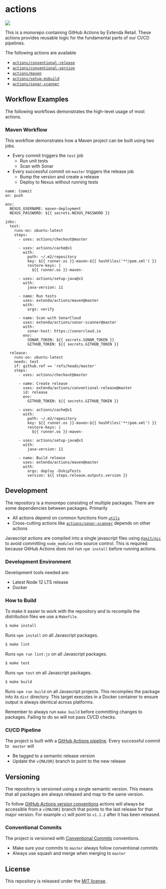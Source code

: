 # actions

![](https://github.com/extenda/actions/workflows/Commit/badge.svg)

This is a monorepo containing GitHub Actions by Extenda Retail. These actions provides reusable logic for
the fundamental parts of our CI/CD pipelines.

The following actions are available

  * [`actions/conventional-release`](conventional-release#readme)
  * [`actions/conventional-version`](conventional-version#readme)
  * [`actions/maven`](maven#readme)
  * [`actions/setup-msbuild`](setup-msbuild#readme)
  * [`actions/sonar-scanner`](sonar-scanner#readme)

## Workflow Examples

The following workflows demonstrates the high-level usage of most actions.

### Maven Workflow

This workflow demonstrates how a Maven project can be built using two jobs.

  * Every commit triggers the `test` job
    * Run unit tests
    * Scan with Sonar
  * Every successful commit on `master` triggers the release job
    * Bump the version and create a release
    * Deploy to Nexus without running tests

```
name: Commit
on: push

env:
  NEXUS_USERNAME: maven-deployment
  NEXUS_PASSWORD: ${{ secrets.NEXUS_PASSWORD }}

jobs:
  test:
    runs-on: ubuntu-latest
    steps:
      - uses: actions/checkout@master

      - uses: actions/cache@v1
        with:
          path: ~/.m2/repository
          key: ${{ runner.os }}-maven-${{ hashFiles('**/pom.xml') }}
          restore-keys: |
            ${{ runner.os }}-maven-

      - uses: actions/setup-java@v1
        with:
          java-version: 11

      - name: Run tests
        uses: extenda/actions/maven@master
        with:
          args: verify

      - name: Scan with SonarCloud
        uses: extenda/actions/sonar-scanner@master
        with:
          sonar-host: https://sonarcloud.io
        env:
          SONAR_TOKEN: ${{ secrets.SONAR_TOKEN }}
          GITHUB_TOKEN: ${{ secrets.GITHUB_TOKEN }}

  release:
    runs-on: ubuntu-latest
    needs: test
    if: github.ref == 'refs/heads/master'
    steps:
      - uses: actions/checkout@master

      - name: Create release
        uses: extenda/actions/conventional-release@master
        id: release
        env:
          GITHUB_TOKEN: ${{ secrets.GITHUB_TOKEN }}

      - uses: actions/cache@v1
        with:
          path: ~/.m2/repository
          key: ${{ runner.os }}-maven-${{ hashFiles('**/pom.xml') }}
          restore-keys: |
            ${{ runner.os }}-maven-

      - uses: actions/setup-java@v1
        with:
          java-version: 11

      - name: Build release
        uses: extenda/actions/maven@master
        with:
          args: deploy -DskipTests
          version: ${{ steps.release.outputs.version }}
``` 

## Development

The repository is a monorepo consisting of multiple packages. There are some dependencies between packages. Primarily

  * All actions depend on common functions from [`utils`](utils)
  * Cross-cutting actions like [`actions/sonar-scanner`](sonar-scanner) depends on other actions
  
Javascript actions are compiled into a single javascript files using [`@zeit/ncc`](https://www.npmjs.com/package/@zeit/ncc) 
to avoid committing `node_modules` into source control. This is required because GitHub Actions does not run `npm install` 
before running actions.

### Development Environment

Development tools needed are:

  * Latest Node 12 LTS release
  * Docker

### How to Build

To make it easier to work with the repository and to recompile the distribution files we use a `Makefile`.

```bash
$ make install
```
Runs `npm install` on all Javascript packages.

```bash
$ make lint
```
Runs `npm run lint:js` on all Javascript packages.

```bash
$ make test
```
Runs `npm test` on all Javascript packages.

```bash
$ make build
```
Runs `npm run build` on all Javascript projects. This recompiles the package into its `dist` directory. This target
executes in a Docker container to ensure output is always identical across platforms.

Remember to always run `make build` before committing changes to packages. Failing to do so will not pass CI/CD checks.

### CI/CD Pipeline

The project is built with a [GitHub Actions pipeline](.github/workflows/commit.yml). Every successful commit to `
master` will

  * Be tagged to a semantic release version
  * Update the `v{MAJOR}` branch to point to the new release

## Versioning

The repository is versioned using a single semantic version. This means that all packages are always released and map 
to the same version.

To follow [GitHub Actions version conventions](https://github.com/actions/toolkit/blob/master/docs/action-versioning.md)
actions will always be accessible from a `v{MAJOR}` branch that points to the last release for that major version. 
For example `v1` will point to `v1.1.2` after it has been released.

### Conventional Commits

The project is versioned with [Conventional Commits](https://www.conventionalcommits.org/en/v1.0.0/) conventions.

  * Make sure your commits to `master` always follow conventional commits
  * Always use squash and merge when merging to `master`

## License

This repository is released under the [MIT license](LICENSE).
